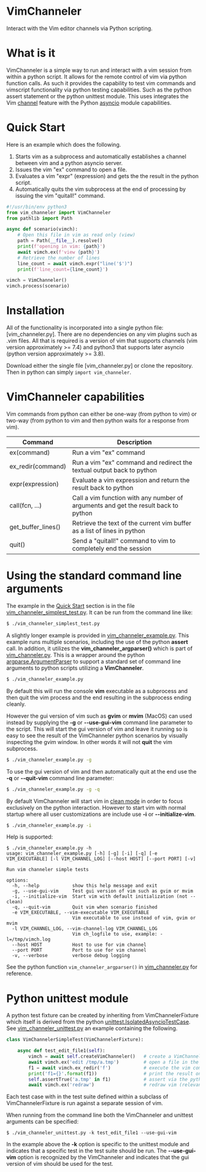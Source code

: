 # VimChanneler

Interact with the Vim editor channels via Python scripting.

# What is it

VimChanneler is a simple way to run and interact with a vim session from within a python script.
It allows for the remote control of vim via python function calls.
As such it provides the capability to test vim commands and vimscript functionality via python testing capabilities.  Such as the python assert statement or the python unittest module.
This uses integrates the Vim [channel](https://vimhelp.org/channel.txt.html) feature with the Python [asyncio](https://docs.python.org/3/library/asyncio.html) module capabilities.

# Quick Start

Here is an example which does the following.
1. Starts vim as a subprocess and automatically establishes a channel between vim and a python asyncio server.
1. Issues the vim "ex" command to open a file.
1. Evaluates a vim "expr" (expression) and gets the the result in the python script.
1. Automatically quits the vim subprocess at the end of processing by issuing the vim "quitall!" command.

```python
#!/usr/bin/env python3
from vim_channeler import VimChanneler
from pathlib import Path

async def scenario(vimch):
    # Open this file in vim as read only (view)
    path = Path(__file__).resolve()
    print(f'opening in vim: {path}')
    await vimch.ex(f'view {path}')
    # Retrieve the number of lines
    line_count = await vimch.expr("line('$')")
    print(f'line_count={line_count}')

vimch = VimChanneler()
vimch.process(scenario)
```

# Installation

All of the functionality is incorporated into a single python file: [vim_channeler.py].  There are no dependencies on any vim plugins such as .vim files.  All that is required is a version of vim that supports channels (vim version approximately >= 7.4) and python3 that supports later asyncio (python version approximately >= 3.8).

Download either the single file [vim_channeler.py] or clone the repository. Then in python can simply ```import vim_channeler```.

# VimChanneler capabilities

Vim commands from python can either be one-way (from python to vim) or two-way (from python to vim and then python waits for a response from vim).

| Command              | Description                                                                          |
| ---                  | ---                                                                                  |
| ex(command)          | Run a vim "ex" command                                                               |
| ex_redir(command)    | Run a vim "ex" command and redirect the textual output back to python                |
| expr(expression)     | Evaluate a vim expression and return the result back to python                       |
| call(fcn, ...)       | Call a vim function with any number of arguments and get the result back to python   |
| get_buffer_lines()   | Retrieve the text of the current vim buffer as a list of lines in python             |
| quit()               | Send a "quitall!" command to vim to completely end the session                       |

# Using the standard command line arguments

The example in the [Quick Start](#quick-start) section is in the file [vim_channeler_simplest_test.py](vim_channeler_simplest_test.py).  It can be run from the command line like:
```sh
$ ./vim_channeler_simplest_test.py
```

A slightly longer example is provided in [vim_channeler_example.py](vim_channeler_example.py).  This example runs multiple scenarios, including the use of the python **assert** call.  In addition, it utilizes the **vim_channeler_argparser()** which is part of [vim_channeler.py](vim_channeler.py).  This is a wrapper around the python [argparse.ArgumentParser](https://docs.python.org/3/library/argparse.html#argumentparser-objects) to support a standard set of command line arguments to python scripts utilizing a **VimChanneler**.

```sh
$ ./vim_channeler_example.py
```

By default this will run the console **vim** executable as a subprocess and then quit the vim process and the end resulting in the subprocess ending cleanly.

However the gui version of vim such as **gvim** or **mvim** (MacOS) can used instead by supplying the **-g** or **--use-gui-vim** command line parameter to the script.  This will start the gui version of vim and leave it running so is easy to see the result of the VimChanneler python scenarios by visually inspecting the gvim window.  In other words it will not **quit** the vim subprocess.
```sh
$ ./vim_channeler_example.py -g
```

To use the gui version of vim and then automatically quit at the end use the **-q** or **--quit-vim** command line parameter:
```sh
$ ./vim_channeler_example.py -g -q
```

By default VimChanneler will start vim in [clean mode](https://vimhelp.org/starting.txt.html#--clean) in order to focus exclusively on the python interaction.  However to start vim with normal startup where all user customizations are include use **-i** or **--initialize-vim**.
```sh
$ ./vim_channeler_example.py -i
```

Help is supported:
```
$ ./vim_channeler_example.py -h
usage: vim_channeler_example.py [-h] [-g] [-i] [-q] [-e VIM_EXECUTABLE] [-l VIM_CHANNEL_LOG] [--host HOST] [--port PORT] [-v]

Run vim channeler simple tests

options:
  -h, --help            show this help message and exit
  -g, --use-gui-vim     Test gui version of vim such as gvim or mvim
  -i, --initialize-vim  Start vim with default initialization (not --clean)
  -q, --quit-vim        Quit vim when scenario finished
  -e VIM_EXECUTABLE, --vim-executable VIM_EXECUTABLE
                        Vim executable to use instead of vim, gvim or mvim
  -l VIM_CHANNEL_LOG, --vim-channel-log VIM_CHANNEL_LOG
                        Vim ch_logfile to use, example: -l=/tmp/vimch.log
  --host HOST           Host to use for vim channel
  --port PORT           Port to use for vim channel
  -v, --verbose         verbose debug logging
```

See the python function ```vim_channeler_argparser()``` in [vim_channeler.py](vim_channeler.py) for reference.

# Python unittest module

A python test fixture can be created by inheriting from VimChannelerFixture which itself is derived from the python [unittest.IsolatedAsyncioTestCase](https://docs.python.org/3/library/unittest.html#unittest.IsolatedAsyncioTestCase).  See [vim_channeler_unittest.py](vim_channeler_unittest.py) an example containing the following.

```python
class VimChannelerSimpleTest(VimChannelerFixture):

    async def test_edit_file1(self):
        vimch = await self.createVimChanneler()   # create a VimChanneler for use by this test
        await vimch.ex('edit /tmp/a.tmp')         # open a file in the vim session
        f1 = await vimch.ex_redir('f')            # execute the vim command 'f' (file) which reports the current open file
        print('f1={}'.format(f1))                 # print the result on the console
        self.assertTrue('a.tmp' in f1)            # assert via the python unittest module capabilities
        await vimch.ex('redraw')                  # redraw vim (relevant only for gui mode such as gvim, mvim)
```

Each test case with in the test suite defined within a subclass of VimChannelerFixture is run against a separate session of vim.

When running from the command line both the VimChanneler and unittest arguments can be specified:
```
$ ./vim_channeler_unittest.py -k test_edit_file1 --use-gui-vim
```

In the example above the **-k** option is specific to the unittest module and indicates that a specific test in the test suite should be run.  The **--use-gui-vim** option is recognized by the VimChanneler and indicates that the gui version of vim should be used for the test.
